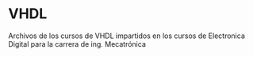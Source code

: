 # VHDL
Archivos de los cursos de VHDL impartidos en los cursos de Electronica Digital para la carrera de ing. Mecatrónica
